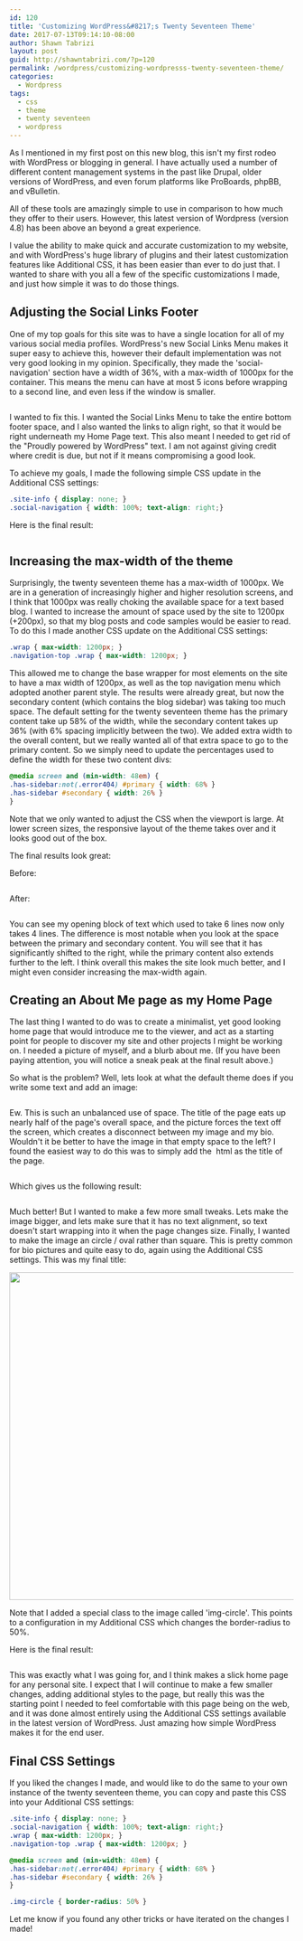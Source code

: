 ```yaml
---
id: 120
title: 'Customizing WordPress&#8217;s Twenty Seventeen Theme'
date: 2017-07-13T09:14:10-08:00
author: Shawn Tabrizi
layout: post
guid: http://shawntabrizi.com/?p=120
permalink: /wordpress/customizing-wordpresss-twenty-seventeen-theme/
categories:
  - Wordpress
tags:
  - css
  - theme
  - twenty seventeen
  - wordpress
---
```

<p>As I mentioned in my first post on this new blog, this isn't my first rodeo with WordPress or blogging in general. I have actually used a number of different content management systems in the past like Drupal, older versions of WordPress, and even forum platforms like ProBoards, phpBB, and vBulletin.</p>

<p>All of these tools are amazingly simple to use in comparison to how much they offer to their users. However, this latest version of Wordpress (version 4.8) has been above an beyond a great experience.</p>

<p>I value the ability to make quick and accurate customization to my website, and with WordPress's huge library of plugins and their latest customization features like Additional CSS, it has been easier than ever to do just that. I wanted to share with you all a few of the specific customizations I made, and just how simple it was to do those things.</p>

<h2>Adjusting the Social Links Footer</h2>
<p>One of my top goals for this site was to have a single location for all of my various social media profiles. WordPress's new Social Links Menu makes it super easy to achieve this, however their default implementation was not very good looking in my opinion. Specifically, they made the 'social-navigation' section have a width of 36%, with a max-width of 1000px for the container. This means the menu can have at most 5 icons before wrapping to a second line, and even less if the window is smaller.</p>

<img class="alignnone size-full wp-image-122 " src="/assets/images/img_59672cc771bb5.png" alt="" />

<p>I wanted to fix this. I wanted the Social Links Menu to take the entire bottom footer space, and I also wanted the links to align right, so that it would be right underneath my Home Page text. This also meant I needed to get rid of the "Proudly powered by WordPress" text. I am not against giving credit where credit is due, but not if it means compromising a good look.</p>

<p>To achieve my goals, I made the following simple CSS update in the Additional CSS settings:</p>

```css
.site-info { display: none; }
.social-navigation { width: 100%; text-align: right;}
```

<p>Here is the final result:</p>
<p id="WsCPeLC"><img class="alignnone size-full wp-image-123 " src="/assets/images/img_59672e036f9d9.png" alt="" /></p>

<h2>Increasing the max-width of the theme</h2>
<p>Surprisingly, the twenty seventeen theme has a max-width of 1000px. We are in a generation of increasingly higher and higher resolution screens, and I think that 1000px was really choking the available space for a text based blog. I wanted to increase the amount of space used by the site to 1200px (+200px), so that my blog posts and code samples would be easier to read. To do this I made another CSS update on the Additional CSS settings:</p>

```css
.wrap { max-width: 1200px; }
.navigation-top .wrap { max-width: 1200px; }
```

<p>This allowed me to change the base wrapper for most elements on the site to have a max width of 1200px, as well as the top navigation menu which adopted another parent style. The results were already great, but now the secondary content (which contains the blog sidebar) was taking too much space. The default setting for the twenty seventeen theme has the primary content take up 58% of the width, while the secondary content takes up 36% (with 6% spacing implicitly between the two). We added extra width to the overall content, but we really wanted all of that extra space to go to the primary content. So we simply need to update the percentages used to define the width for these two content divs:</p>

```css
@media screen and (min-width: 48em) {
.has-sidebar:not(.error404) #primary { width: 68% }
.has-sidebar #secondary { width: 26% }
}
```

<p>Note that we only wanted to adjust the CSS when the viewport is large. At lower screen sizes, the responsive layout of the theme takes over and it looks good out of the box.</p>

<p>The final results look great:</p>

<p>Before:</p>
<p id="iTABZJK"><img class="alignnone size-full wp-image-128 " src="/assets/images/img_5967329b806b6.png" alt="" /></p>

<p>After:</p>
<p id="iirbbLD"><img class="alignnone size-full wp-image-127 " src="/assets/images/img_596731d138858.png" alt="" /></p>

<p>You can see my opening block of text which used to take 6 lines now only takes 4 lines. The difference is most notable when you look at the space between the primary and secondary content. You will see that it has significantly shifted to the right, while the primary content also extends further to the left. I think overall this makes the site look much better, and I might even consider increasing the max-width again.</p>

<h2>Creating an About Me page as my Home Page</h2>
<p>The last thing I wanted to do was to create a minimalist, yet good looking home page that would introduce me to the viewer, and act as a starting point for people to discover my site and other projects I might be working on. I needed a picture of myself, and a blurb about me. (If you have been paying attention, you will notice a sneak peak at the final result above.)</p>

<p>So what is the problem? Well, lets look at what the default theme does if you write some text and add an image:</p>
<p id="rNUJDbT"><img class="alignnone size-full wp-image-129 " src="/assets/images/img_596735c8542b0.png" alt="" /></p>

<p>Ew. This is such an unbalanced use of space. The title of the page eats up nearly half of the page's overall space, and the picture forces the text off the screen, which creates a disconnect between my image and my bio. Wouldn't it be better to have the image in that empty space to the left? I found the easiest way to do this was to simply add the <img> html as the title of the page.</p>

<p id="zvZiYwJ"><img class="alignnone size-full wp-image-130 " src="/assets/images/img_596736809faf0.png" alt="" /></p>

<p>Which gives us the following result:</p>
<p id="ERITMoI"><img class="alignnone size-full wp-image-131 " src="/assets/images/img_596736a48bb9f.png" alt="" /></p>

<p>Much better! But I wanted to make a few more small tweaks. Lets make the image bigger, and lets make sure that it has no text alignment, so text doesn't start wrapping into it when the page changes size. Finally, I wanted to make the image an circle / oval rather than square. This is pretty common for bio pictures and quite easy to do, again using the Additional CSS settings. This was my final title:</p>

<pre><img class="<strong>img-circle</strong> wp-image-103 size-large alignnone" src="/assets/images/19453121_1568143886560829_337872348308545095_o.jpg" alt="" width="525" height="580" /></pre>

<p>Note that I added a special class to the image called 'img-circle'. This points to a configuration in my Additional CSS which changes the border-radius to 50%.</p>

<p>Here is the final result:</p>
<p id="jzBgFLM"><img class="alignnone size-full wp-image-133 " src="/assets/images/img_5967381f5095a.png" alt="" /></p>

<p>This was exactly what I was going for, and I think makes a slick home page for any personal site. I expect that I will continue to make a few smaller changes, adding additional styles to the page, but really this was the starting point I needed to feel comfortable with this page being on the web, and it was done almost entirely using the Additional CSS settings available in the latest version of WordPress. Just amazing how simple WordPress makes it for the end user.</p>

<h2>Final CSS Settings</h2>
<p>If you liked the changes I made, and would like to do the same to your own instance of the twenty seventeen theme, you can copy and paste this CSS into your Additional CSS settings:</p>

```css
.site-info { display: none; }
.social-navigation { width: 100%; text-align: right;}
.wrap { max-width: 1200px; }
.navigation-top .wrap { max-width: 1200px; }

@media screen and (min-width: 48em) {
.has-sidebar:not(.error404) #primary { width: 68% }
.has-sidebar #secondary { width: 26% }
}

.img-circle { border-radius: 50% }
```

<p>Let me know if you found any other tricks or have iterated on the changes I made!</p>